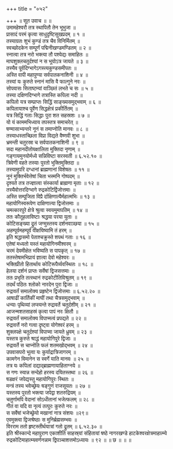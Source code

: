+++
title = "०५२"

+++
॥ सूत उवाच ॥ ॥  
उमामहेश्वरौ तत्र स्थापितौ तेन भूभुजा ॥  
प्रासादं परमं कृत्वा साधुदृष्टिसुखप्रदम् ॥ १ ॥  
तस्याग्रतः शुभं कुण्डं तत्र चैव विनिर्मितम् ॥  
स्वच्छोदकेन सम्पूर्णं पद्मिनीखण्डमण्डितम् ॥ २ ॥  
स्नात्वा तत्र नरो भक्त्या तौ पश्येद्यः समाहितः ॥  
माघशुक्लचतुर्दश्यां न स भूयोऽत्र जायते ॥ ३ ॥  
तस्यैव पूर्वदिग्भागेऽगस्त्यकुण्डसमीपतः ॥  
अस्ति वापी महापुण्या सर्वपातकनाशिनी ॥ ४ ॥  
तस्यां यः कुरुते स्नानं मासि वै फाल्गुने नरः ॥  
सोपवासः सिताष्टम्यां वाञ्छितं लभते च सः ॥ ५ ॥  
तस्या दक्षिणदिग्भागे तत्रास्ति कपिला नदी ॥  
कपिलो यत्र सम्प्राप्तः सिद्धिं साङ्ख्यसमुद्भवाम् ॥ ६ ॥  
कपिलायाश्च पूर्वेण सिद्धक्षेत्रं प्रकीर्तितम् ॥  
यत्र सिद्धिं गताः सिद्धाः पुरा शत सहस्रशः ॥ ७ ॥  
यो यं काममभिध्याय तपस्तत्र समाचरेत् ॥  
षण्मासाभ्यन्तरे नूनं स तमाप्नोति मानवः ॥ ८ ॥  
तस्याधस्ताच्छिला विप्रा विद्यते वैष्णवी शुभा ॥  
भ्रमन्ती चतुरस्रा च सर्वपातकनाशिनी ॥ ९ ॥  
सदा महानदीतोयक्षालिता मुक्तिदा नृणाम् ॥  
गङ्गायमुनयोर्मध्ये सन्निविष्टा सरस्वती ॥ ६.५२.१० ॥  
त्रिवेणी वहते तस्याः पुरतो भुक्तिमुक्तिदा ॥  
तस्यामुपरि दग्धानां ब्राह्मणानां विशेषतः ॥ ११ ॥  
नूनं मुक्तिर्भवेत्तेषां चिता भस्मनि गोष्पदम् ॥  
दृश्यते तत्र तज्ज्ञात्वा संस्कार्या ब्राह्मणा मृताः ॥ १२ ॥  
तस्यैवोत्तरदिग्भागे रुद्रकोटिर्द्विजोत्तमाः ॥  
अस्ति सम्पूजिता विप्रै र्दाक्षिणात्यैर्महात्मभिः ॥ १३ ॥  
महायोगिस्वरूपेण दाक्षिणात्या द्विजोत्तमाः ॥  
चमत्कारपुरे क्षेत्रे श्रुत्वा स्वयमुमापतिम् ॥ १४ ॥  
ततः कौतूहलाविष्टाः श्रद्धया परया युताः ॥  
कोटिसङ्ख्या द्रुतं जग्मुस्तस्य दर्शनवाञ्छया ॥ १५ ॥  
अहम्पूर्वमहम्पूर्वं वीक्षयिष्यामि तं हरम् ॥  
इति श्रद्धासमो पेताश्चक्रुस्ते शपथं गताः ॥ १६ ॥  
एतेषां मध्यतो यस्तं महायोगिनमीश्वरम् ॥  
चरमं देवमीक्षेत भविष्यति स पापकृत् ॥ १७ ॥  
ततस्तेषामभिप्रायं ज्ञात्वा देवो महेश्वरः ॥  
भक्तिप्रीतो हितार्थाय कोटिरूपैर्व्यवस्थितः ॥ १८ ॥  
हेलया दर्शनं प्राप्तः सर्वेषां द्विजसत्तमाः ॥  
ततः प्रभृति तत्स्थानं रुद्रकोटीतिविश्रुतम् ॥ १९ ॥  
तदर्थं पठितः श्लोको नारदेन पुरा द्विजाः ॥  
रुद्रावर्तं समालोक्य प्रहृष्टेन द्विजोत्तमाः ॥ ६.५२.२० ॥  
आषाढीं कार्तिकीं माघीं तथा चैत्रसमुद्भवाम् ॥  
धन्याः पृथिव्यां लप्स्यन्ते रुद्रावर्ते चतुर्दशीम् ॥ २१ ॥  
आजन्मशतसाहस्रं कृत्वा पापं नरः क्षितौ ॥  
रुद्रावर्तं समालोक्य विपाप्मत्वं प्रपद्यते ॥ २२ ॥  
रुद्रावर्त्ते नरो गत्वा दृष्ट्वा योगेश्वरं हरम् ॥  
शुक्लपक्षे चतुर्दश्यां विपाप्मा जायते ध्रुवम् ॥ २३ ॥  
यस्तत्र कुरुते श्राद्धं महायोगिपुरे द्विजाः ॥  
रुद्रावर्ते स चाप्नोति फलं शतमखोद्भवम् ॥ २४ ॥  
उपवासपरो भूत्वा यः कुर्याद्रात्रिजागरम् ॥  
कामगेन विमानेन स स्वर्गे याति मानवः ॥ २५ ॥  
तत्र यः कपिलां दद्याद्ब्राह्मणायाहिताग्नये ॥  
स गणः स्यान्न सन्देहो हरस्य दयितस्तथा ॥ २६ ॥  
षडक्षरं जपेद्यस्तु महायोगिपुरः स्थितः ॥  
मन्त्रं तस्य भवेच्छ्रेयः षङ्गुणं राजसूयतः ॥ २७ ॥  
यस्तस्य पुरतो भक्त्या जपेद्वा शतरुद्रियम् ॥  
चतुर्णामपि वेदानां सोऽधीतानां भजेत्फलम् ॥ २८ ॥  
गीतं वा यदि वा नृत्यं तत्पुरः कुरुते नरः ॥  
स सर्वेषां भजेच्छ्रेयो मखानां नात्र संशयः ॥२९॥  
एवमुक्त्वा द्विजश्रेष्ठाः स मुनिर्ब्रह्मसम्भवः ॥  
विरराम ततो हृष्टस्तीर्थयात्रां गतो द्रुतम् ॥ ६.५२.३० ॥  
इति श्रीस्कान्दे महापुराण एकाशीति साहस्र्यां संहितायां षष्ठे नागरखण्डे हाटकेश्वरक्षेत्रमाहात्म्ये रुद्रकोटिमाहात्म्यवर्णनन्नाम द्विपञ्चाशत्तमोऽध्यायः ॥ ९२ ॥ ॥ छ ॥ ॥ ॥